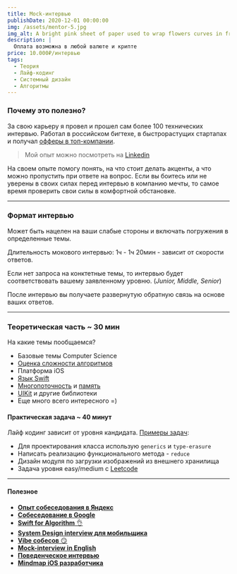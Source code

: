 ```yaml
---
title: Mock-интервью
publishDate: 2020-12-01 00:00:00
img: /assets/mentor-5.jpg
img_alt: A bright pink sheet of paper used to wrap flowers curves in front of rich blue background
description: |
  Оплата возможна в любой валюте и крипте
price: 10.000₽/интервью
tags:
  - Теория
  - Лайф-кодинг
  - Системный дизайн
  - Алгоритмы
---
```

### Почему это полезно?

За свою карьеру я провел и прошел сам более 100 технических интервью. Работал в российском бигтехе, в быстрорастущих стартапах и получал [офферы в топ-компании](https://t.me/ios_mobile_developer/111). 

> Мой опыт можно посмотреть на [Linkedin](https://www.linkedin.com/in/vadim-chistiakov/)
> 

На своем опыте помогу понять, на что стоит делать акценты, а что можно пропустить при ответе на вопрос. Если вы боитесь или не уверены в своих силах перед интервью в компанию мечты, то самое время проверить свои силы в комфортной обстановке.  

---

### Формат интервью

Может быть нацелен на ваши слабые стороны и включать погружения в определенные темы. 

Длительность мокового интервью: 1ч - 1ч 20мин - зависит от скорости ответов.

Если нет запроса на конктетные темы, то интервью будет соответствовать вашему заявленному уровню. (*Junior, Middle, Senior*)

После интервью вы получаете развернутую обратную связь на основе ваших ответов.

---

### Теоретическая часть ~ 30 мин

На какие темы пообщаемся?

- Базовые темы Computer Science
- [Оценка сложности алгоритмов](https://t.me/ios_mobile_developer/89)
- Платформа iOS
- [Язык Swift](https://t.me/ios_mobile_developer/95)
- [Многопоточность](https://t.me/ios_mobile_developer/91) и [память](https://t.me/ios_mobile_developer/99)
- [UIKit](https://hackernoon.com/implementing-uicollectionview-compositional-layout-with-pinterest-section) и другие библиотеки
- Еще много всего интересного =)

#### Практическая задача  ~ 40 минут

Лайф кодинг зависит от уровня кандидата. [Примеры задач](https://habr.com/ru/post/718334/):

- Для проектирования класса использую `generics` и `type-erasure`
- Написать реализацию функционального метода - `reduce`
- Дизайн модуля по загрузки изображений из внешнего хранилища
- Задача уровня easy/medium c [Leetcode](https://leetcode.com/Titaniys/)

---

#### Полезное

- [**Опыт собеседования в Яндекс**](https://t.me/ios_mobile_developer/111)
- [**Собеседование в Google**](https://t.me/ios_mobile_developer/126)
- [**Swift for Algorithm** 👌](https://t.me/ios_mobile_developer/110)
- [**System Design interview для мобильщика**](https://t.me/ios_mobile_developer/117)
- [**Vibe собесов** 😏](https://t.me/ios_mobile_developer/98)
- [**Mock-interview in English**](https://t.me/ios_mobile_developer/82)
- [**Поведенческое интервью**](https://t.me/ios_mobile_developer/74)
- [**Mindmap iOS разработчика**](https://boosty.to/chistiakov/posts/fed48ee3-da43-4ed9-8915-4dcb3fb7bccb?share=post_link)
